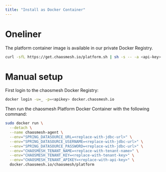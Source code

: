 ```yaml
---
title: "Install as Docker Container"
---
```


# Oneliner

The platform container image is available in our private Docker Registry.

```sh
curl -sfL https://get.chaosmesh.io/platform.sh | sh -s -- -a <api-key> -d <jdbc-url> -u <jdbc-user> -p <jdbc-password>
```

# Manual setup

First login to the chaosmesh Docker Registry:

```sh
docker login -u=_ -p=<apikey> docker.chaosmesh.io
```

Then run the chaosmesh Platform Docker Container with the following command:

```sh
sudo docker run \
  --detach \
  --name chaosmesh-agent \
  --env="SPRING_DATASOURCE_URL=<replace-with-jdbc-url>" \
  --env="SPRING_DATASOURCE_USERNAME=<replace-with-jdbc-url>" \
  --env="SPRING_DATASOURCE_PASSWORD=<replace-with-jdbc-url>" \
  --env="CHAOSMESH_TENANT_NAME=<replace-with-tenant-name>" \
  --env="CHAOSMESH_TENANT_KEY=<replace-with-tenant-key>" \
  --env="CHAOSMESH_TENANT_APIKEY=<replace-with-api-key>" \
  docker.chaosmesh.io/chaosmesh/platform
```
